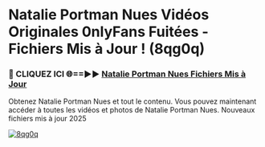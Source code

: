 # Natalie Portman Nues Vidéos Originales 0nlyFans Fuitées - Fichiers Mis à Jour ! (8qg0q)

<h3>🔴 CLIQUEZ ICI 🌐==►► <a href="https://tinyurl.com/2pmr4ezf" rel="nofollow">Natalie Portman Nues Fichiers Mis à Jour</a></h3>

Obtenez Natalie Portman Nues et tout le contenu. Vous pouvez maintenant accéder à toutes les vidéos et photos de Natalie Portman Nues. Nouveaux fichiers mis à jour 2025

[![8qg0q](https://i.imgur.com/6SNvagu.gif)](https://tinyurl.com/2pmr4ezf)
